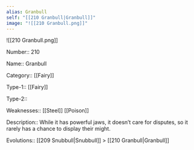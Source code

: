 ```yaml
---
alias: Granbull
self: "[[210 Granbull|Granbull]]"
image: "![[210 Granbull.png]]"
---
```


![[210 Granbull.png]]


Number:: 210

Name:: Granbull

Category:: [[Fairy]]

Type-1:: [[Fairy]]

Type-2:: 

Weaknesses:: [[Steel]] [[Poison]]

Description:: While it has powerful jaws, it doesn’t care for disputes, so it rarely has a chance to display their might.

Evolutions:: [[209 Snubbull|Snubbull]] > [[210 Granbull|Granbull]]